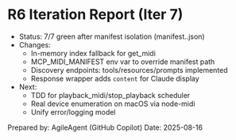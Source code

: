 # R6 Iteration Report (Iter 7)

- Status: 7/7 green after manifest isolation (manifest.<pid>.json)
- Changes:
  - In-memory index fallback for get_midi
  - MCP_MIDI_MANIFEST env var to override manifest path
  - Discovery endpoints: tools/resources/prompts implemented
  - Response wrapper adds `content` for Claude display
- Next:
  - TDD for playback_midi/stop_playback scheduler
  - Real device enumeration on macOS via node-midi
  - Unify error/logging model

Prepared by: AgileAgent (GitHub Copilot)
Date: 2025-08-16
